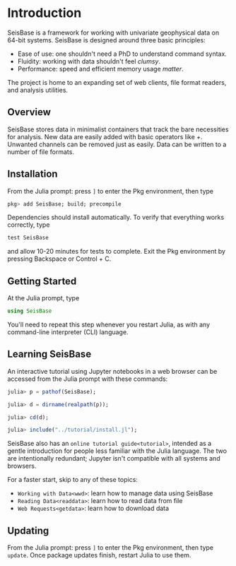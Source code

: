 # Introduction

SeisBase is a framework for working with univariate geophysical data on 64-bit systems.
SeisBase is designed around three basic principles:

* Ease of use: one shouldn't need a PhD to understand command syntax.
* Fluidity: working with data shouldn't feel *clumsy*.
* Performance: speed and efficient memory usage *matter*.

The project is home to an expanding set of web clients, file format readers,
and analysis utilities.


## Overview

SeisBase stores data in minimalist containers that track the bare necessities for
analysis. New data are easily added with basic operators like *+*. Unwanted
channels can be removed just as easily. Data can be written to a number of
file formats.


## Installation

From the Julia prompt: press `]` to enter the Pkg environment, then type

```julia
pkg> add SeisBase; build; precompile
```

Dependencies should install automatically. To verify that everything works
correctly, type

```julia
test SeisBase
```

and allow 10-20 minutes for tests to complete. Exit the Pkg environment by pressing Backspace or Control + C.


## Getting Started
At the Julia prompt, type

```julia
using SeisBase
```

You'll need to repeat this step whenever you restart Julia, as with any
command-line interpreter (CLI) language.


## Learning SeisBase
An interactive tutorial using Jupyter notebooks in a web browser can be accessed
from the Julia prompt with these commands:

```julia
julia> p = pathof(SeisBase);

julia> d = dirname(realpath(p));

julia> cd(d);

julia> include("../tutorial/install.jl");
```

SeisBase also has an `online tutorial guide<tutorial>`, intended as a gentle
introduction for people less familiar with the Julia language. The two are
intentionally redundant; Jupyter isn't compatible with all systems and browsers.

For a faster start, skip to any of these topics:

* `Working with Data<wwd>`: learn how to manage data using SeisBase
* `Reading Data<readdata>`: learn how to read data from file
* `Web Requests<getdata>`: learn how to download data


## Updating
From the Julia prompt: press `]` to enter the Pkg environment, then type
`update`. Once package updates finish, restart Julia to use them.
